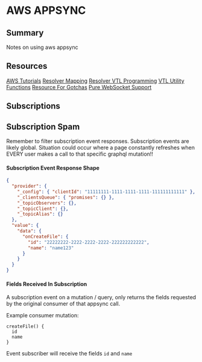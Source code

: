 # AWS APPSYNC

## Summary

Notes on using aws appsync

## Resources

[AWS Tutorials](https://docs.aws.amazon.com/appsync/latest/devguide/tutorials.html)
[Resolver Mapping](https://docs.aws.amazon.com/appsync/latest/devguide/resolver-mapping-template-reference-overview.html)
[Resolver VTL Programming](https://docs.aws.amazon.com/appsync/latest/devguide/resolver-mapping-template-reference-programming-guide.html)
[VTL Utility Functions](https://docs.aws.amazon.com/appsync/latest/devguide/resolver-util-reference.html)
[Resource For Gotchas](https://www.integralist.co.uk/posts/cognito/#example-google-app-configuration)
[Pure WebSocket Support](https://aws.amazon.com/about-aws/whats-new/2019/11/aws-appsync-adds-real-time-enhancements-with-pure-websockets-support-for-graphql-subscriptions/)

## Subscriptions

## Subscription Spam

Remember to filter subscription event responses. Subscription events are likely
global. Situation could occur where a page constantly refreshes when EVERY user
makes a call to that specific graphql mutation!!

#### Subscription Event Response Shape

```json
{
  "provider": {
    "_config": { "clientId": "11111111-1111-1111-1111-111111111111" },
    "_clientsQueue": { "promises": {} },
    "_topicObservers": {},
    "_topicClient": {},
    "_topicAlias": {}
  },
  "value": {
    "data": {
      "onCreateFile": {
        "id": "22222222-2222-2222-2222-222222222222",
        "name": "name123"
      }
    }
  }
}
```

#### Fields Received In Subscription

A subscription event on a mutation / query, only returns the fields requested by
the original consumer of that appsync call.

Example consumer mutation:

```gql
createFile() {
  id
  name
}
```

Event subscriber will receive the fields `id` and `name`
